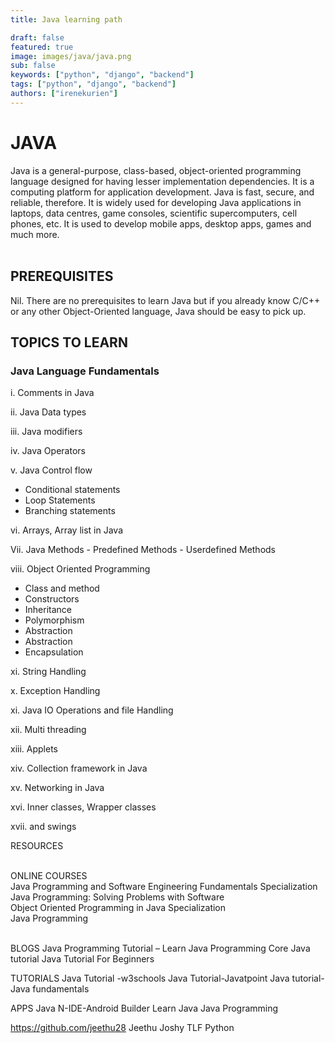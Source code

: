 ```yaml
---
title: Java learning path

draft: false
featured: true
image: images/java/java.png
sub: false
keywords: ["python", "django", "backend"]
tags: ["python", "django", "backend"]
authors: ["irenekurien"]
---
```


# JAVA

Java is a general-purpose, class-based, object-oriented programming language designed for having lesser implementation dependencies. It is a computing platform for application development. Java is fast, secure, and reliable, therefore. It is widely used for developing Java applications in laptops, data centres, game consoles, scientific supercomputers, cell phones, etc. It is used to develop mobile apps, desktop apps, games and much more.
<br><br>

## PREREQUISITES

Nil. There are no prerequisites to learn Java but if you already know C/C++ or any other Object-Oriented language, Java should be easy to pick up. 

## TOPICS TO LEARN

### Java Language Fundamentals

 i.  Comments in Java

ii.  Java Data types

iii. Java modifiers

iv.  Java Operators

v.   Java Control flow
 - Conditional statements
- Loop Statements
- Branching statements

vi.  Arrays, Array list in Java 

Vii.  Java Methods
      - Predefined Methods 
      - Userdefined Methods

viii. Object Oriented Programming
+ Class and method 
+ Constructors
+ Inheritance
+ Polymorphism
+ Abstraction
+ Abstraction
+ Encapsulation

xi. String Handling

x.  Exception Handling

xi. Java IO Operations and file Handling

xii. Multi threading

xiii. Applets

xiv. Collection framework in Java

xv.  Networking in Java

xvi. Inner classes, Wrapper classes

xvii. and swings

RESOURCES <br><br>

ONLINE COURSES<br>
Java Programming and Software Engineering Fundamentals Specialization<br>
Java Programming: Solving Problems with Software<br>
Object Oriented Programming in Java Specialization<br>
Java Programming<br><br>

BLOGS
Java Programming Tutorial – Learn Java Programming
Core Java tutorial 
Java Tutorial For Beginners 

TUTORIALS
Java Tutorial -w3schools
Java Tutorial-Javatpoint
Java tutorial-Java fundamentals

APPS
Java N-IDE-Android Builder
Learn Java
Java Programming
                                                                      
                                                                                                                                                                                      
 https://github.com/jeethu28
 Jeethu Joshy
 TLF Python
